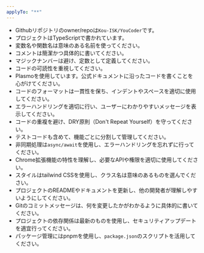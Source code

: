 ```yaml
---
applyTo: "**"
---
```


- Githubリポジトリのowner/repoは`Kou-ISK/YouCoder`です。
- プロジェクトはTypeScriptで書かれています。
- 変数名や関数名は意味のある名前を使ってください。
- コメントは簡潔かつ具体的に書いてください。
- マジックナンバーは避け、定数として定義してください。
- コードの可読性を重視してください。
- Plasmoを使用しています。公式ドキュメントに沿ったコードを書くことを心がけてください。
- コードのフォーマットは一貫性を保ち、インデントやスペースを適切に使用してください。
- エラーハンドリングを適切に行い、ユーザーにわかりやすいメッセージを表示してください。
- コードの重複を避け、DRY原則（Don't Repeat Yourself）を守ってください。
- テストコードも含めて、機能ごとに分割して管理してください。
- 非同期処理は`async/await`を使用し、エラーハンドリングを忘れずに行ってください。
- Chrome拡張機能の特性を理解し、必要なAPIや権限を適切に使用してください。
- スタイルはtailwind CSSを使用し、クラス名は意味のあるものを選んでください。
- プロジェクトのREADMEやドキュメントを更新し、他の開発者が理解しやすいようにしてください。
- Gitのコミットメッセージは、何を変更したかがわかるように具体的に書いてください。
- プロジェクトの依存関係は最新のものを使用し、セキュリティアップデートを適宜行ってください。
- パッケージ管理にはpnpmを使用し、`package.json`のスクリプトを活用してください。
